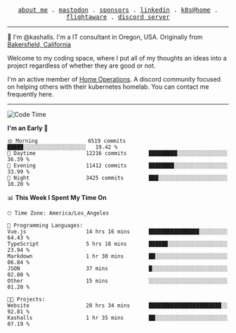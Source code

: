 <p align="center">
  <samp>
    <a href="https://jordanjones.org/">about me</a> .
    <a rel="me" href="https://mastodon.social/@kashall">mastodon</a> .
    <a href="https://github.com/sponsors/kashalls">sponsors</a> .
    <a href="https://linkedin.com/in/jordpjones">linkedin</a> .
    <a href="https://github.com/kashalls/home-cluster">k8s@home</a> .
    <a href="https://flightaware.com/adsb/stats/user/kashalls">flightaware</a> .
    <a href="https://discord.gg/V2WrCfqba9">discord server</a>
  </samp>
</p>

----------------------------------------------------------------

:wave: I'm @kashalls. I'm a IT consultant in Oregon, USA. Originally from [Bakersfield, California](https://maps.app.goo.gl/QQMtywTWghpXB6Tu6)

Welcome to my coding space, where I put all of my thoughts an ideas into a project regardless of whether they are good or not.

I'm an active member of [Home Operations](https://discord.gg/home-operations). A discord community focused on helping others with their kubernetes homelab. You can contact me frequently here.

----------------------------------------------------------------
<!--START_SECTION:waka-->
![Code Time](http://img.shields.io/badge/Code%20Time-1%2C792%20hrs%2045%20mins-blue)

**I'm an Early 🐤** 

```text
🌞 Morning                6519 commits        █████░░░░░░░░░░░░░░░░░░░░   19.42 % 
🌆 Daytime                12216 commits       █████████░░░░░░░░░░░░░░░░   36.39 % 
🌃 Evening                11412 commits       ████████░░░░░░░░░░░░░░░░░   33.99 % 
🌙 Night                  3425 commits        ███░░░░░░░░░░░░░░░░░░░░░░   10.20 % 
```


📊 **This Week I Spent My Time On** 

```text
🕑︎ Time Zone: America/Los_Angeles

💬 Programming Languages: 
Vue.js                   14 hrs 16 mins      ████████████████░░░░░░░░░   64.43 % 
TypeScript               5 hrs 18 mins       ██████░░░░░░░░░░░░░░░░░░░   23.94 % 
Markdown                 1 hr 30 mins        ██░░░░░░░░░░░░░░░░░░░░░░░   06.84 % 
JSON                     37 mins             █░░░░░░░░░░░░░░░░░░░░░░░░   02.80 % 
Other                    15 mins             ░░░░░░░░░░░░░░░░░░░░░░░░░   01.20 % 

🐱‍💻 Projects: 
Website                  20 hrs 34 mins      ███████████████████████░░   92.81 % 
Kashalls                 1 hr 35 mins        ██░░░░░░░░░░░░░░░░░░░░░░░   07.19 % 
```


<!--END_SECTION:waka-->